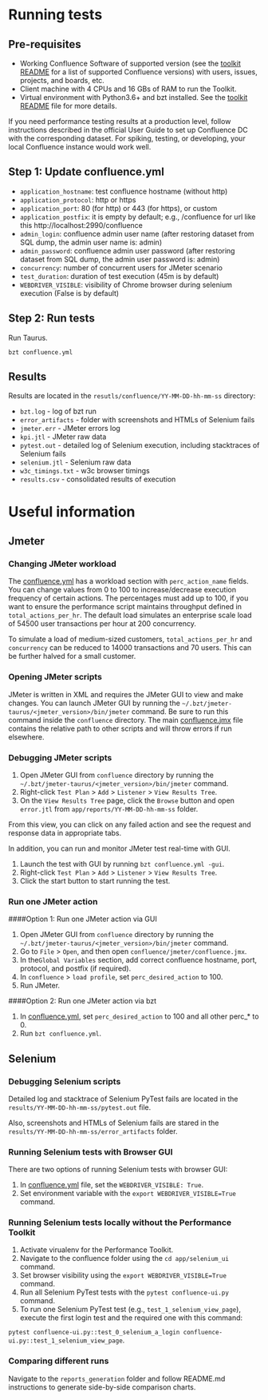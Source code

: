 # Running tests
## Pre-requisites
* Working Confluence Software of supported version (see the [toolkit README](../../README.md) for a list of supported Confluence versions) with users, issues, projects, and boards, etc.
* Client machine with 4 CPUs and 16 GBs of RAM to run the Toolkit.
* Virtual environment with Python3.6+ and bzt installed. See the [toolkit README](../../README.md) file for more details.

If you need performance testing results at a production level, follow instructions described 
in the official User Guide to set up Confluence DC with the corresponding dataset.
For spiking, testing, or developing, your local Confluence instance would work well.

## Step 1: Update confluence.yml
* `application_hostname`: test confluence hostname (without http)
* `application_protocol`: http or https
* `application_port`: 80 (for http) or 443 (for https), or custom
* `application_postfix`: it is empty by default; e.g., /confluence for url like this http://localhost:2990/confluence
* `admin_login`: confluence admin user name (after restoring dataset from SQL dump, the admin user name is: admin)
* `admin_password`: confluence admin user password (after restoring dataset from SQL dump, the admin user password is: admin) 
* `concurrency`: number of concurrent users for JMeter scenario
* `test_duration`: duration of test execution (45m is by default)
* `WEBDRIVER_VISIBLE`: visibility of Chrome browser during selenium execution (False is by default)

## Step 2: Run tests
Run Taurus.
```
bzt confluence.yml
```

## Results
Results are located in the `resutls/confluence/YY-MM-DD-hh-mm-ss` directory:
* `bzt.log` - log of bzt run
* `error_artifacts` - folder with screenshots and HTMLs of Selenium fails
* `jmeter.err` - JMeter errors log
* `kpi.jtl` - JMeter raw data
* `pytest.out` - detailed log of Selenium execution, including stacktraces of Selenium fails
* `selenium.jtl` - Selenium raw data
* `w3c_timings.txt` - w3c browser timings
* `results.csv` - consolidated results of execution


# Useful information

## Jmeter
### Changing JMeter workload
The [confluence.yml](../../app/confluence.yml) has a workload section with `perc_action_name` fields. You can change values from 0 to 100 to increase/decrease execution frequency of certain actions. 
The percentages must add up to 100, if you want to ensure the performance script maintains 
throughput defined in `total_actions_per_hr`. The default load simulates an enterprise scale load of 54500 user transactions per hour at 200 concurrency.

To simulate a load of medium-sized customers, `total_actions_per_hr` and `concurrency` can be reduced to 14000 transactions and 70 users. This can be further halved for a small customer.

### Opening JMeter scripts
JMeter is written in XML and requires the JMeter GUI to view and make changes. You can launch JMeter GUI by running the `~/.bzt/jmeter-taurus/<jmeter_version>/bin/jmeter` command. 
Be sure to run this command inside the `confluence` directory. The main [confluence.jmx](../../app/jmeter/confluence.jmx) file contains the relative path to other scripts and will throw errors if run elsewhere. 

### Debugging JMeter scripts
1. Open JMeter GUI from `confluence` directory by running the `~/.bzt/jmeter-taurus/<jmeter_version>/bin/jmeter` command. 
2. Right-click `Test Plan` > `Add` > `Listener` > `View Results Tree`. 
3. On the `View Results Tree` page, click the `Browse` button and open `error.jtl` from `app/reports/YY-MM-DD-hh-mm-ss` folder.

From this view, you can click on any failed action and see the request and response data in appropriate tabs.

In addition, you can run and monitor JMeter test real-time with GUI.
1. Launch the test with GUI by running `bzt confluence.yml -gui`.
2. Right-click `Test Plan` > `Add` > `Listener` > `View Results Tree`. 
3. Click the start button to start running the test.

### Run one JMeter action
####Option 1: Run one JMeter action via GUI
1. Open JMeter GUI from `confluence` directory by running the `~/.bzt/jmeter-taurus/<jmeter_version>/bin/jmeter` command. 
2. Go to `File` > `Open`, and then open `confluence/jmeter/confluence.jmx`.
2. In the`Global Variables` section, add correct confluence hostname, port, protocol, and postfix (if required).
3. In `confluence` > `load profile`, set `perc_desired_action` to 100.
4. Run JMeter.

####Option 2: Run one JMeter action via bzt
1. In [confluence.yml](../../app/confluence.yml), set `perc_desired_action` to 100 and all other perc_* to 0.
2. Run `bzt confluence.yml`.

## Selenium
### Debugging Selenium scripts
Detailed log and stacktrace of Selenium PyTest fails are located in the `results/YY-MM-DD-hh-mm-ss/pytest.out` file. 

Also, screenshots and HTMLs of Selenium fails are stared in the `results/YY-MM-DD-hh-mm-ss/error_artifacts` folder. 

### Running Selenium tests with Browser GUI
There are two options of running Selenium tests with browser GUI:
1. In [confluence.yml](../../app/confluence.yml) file, set the `WEBDRIVER_VISIBLE: True`.
2. Set environment variable with the `export WEBDRIVER_VISIBLE=True` command.


### Running Selenium tests locally without the Performance Toolkit
1. Activate virualenv for the Performance Toolkit.
2. Navigate to the confluence folder using the `cd app/selenium_ui` command. 
3. Set browser visibility using the `export WEBDRIVER_VISIBLE=True` command.
4. Run all Selenium PyTest tests with the `pytest confluence-ui.py` command.
5. To run one Selenium PyTest test (e.g., `test_1_selenium_view_page`), execute the first login test and the required one with this command:

`pytest confluence-ui.py::test_0_selenium_a_login confluence-ui.py::test_1_selenium_view_page`.


### Comparing different runs
Navigate to the `reports_generation` folder and follow README.md instructions to generate side-by-side comparison charts.
